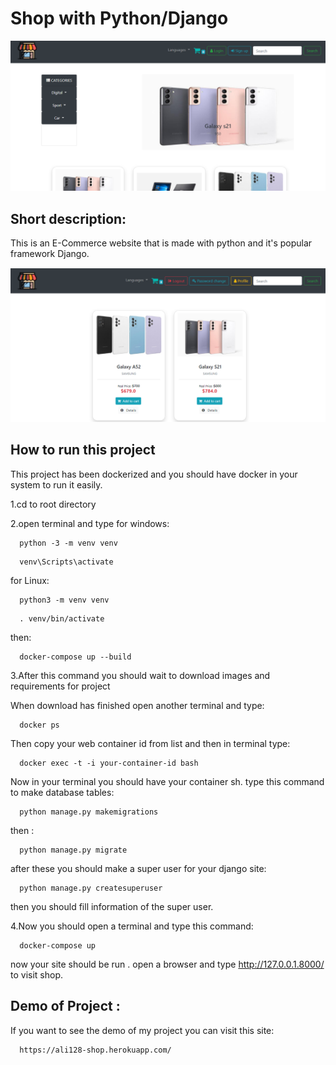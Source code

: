# Shop with Python/Django

![alt text](https://github.com/AliHassani-128/Shop/blob/main/media/main_site.png?raw=true)

## Short description:

This is an E-Commerce website that is made with python and it's popular framework Django.

![alt text](https://github.com/AliHassani-128/Shop/blob/main/media/shop_test_image.png?raw=true)

## How to run this project

This project has been dockerized and you should have docker in your system to run it easily.

1.cd to root directory

2.open terminal and type for windows:

```http
  python -3 -m venv venv 
```

```http
  venv\Scripts\activate
```

for Linux:

```http
  python3 -m venv venv
```

```http
  . venv/bin/activate
```

then:

```http
  docker-compose up --build
```

3.After this command you should wait to download images and requirements for project

When download has finished open another terminal and type:

```http
  docker ps
```

Then copy your web container id from list and then in terminal type:

```http
  docker exec -t -i your-container-id bash
```

Now in your terminal you should have your container sh. type this command to make database tables:

```http
  python manage.py makemigrations
```

then :

```http
  python manage.py migrate
```

after these you should make a super user for your django site:

```http
  python manage.py createsuperuser
```

then you should fill information of the super user.

4.Now you should open a terminal and type this command:

```http
  docker-compose up
```

now your site should be run . open a browser and type http://127.0.0.1.8000/ to visit shop.

## Demo of Project :

If you want to see the demo of my project you can visit this site:

```http
  https://ali128-shop.herokuapp.com/
```










